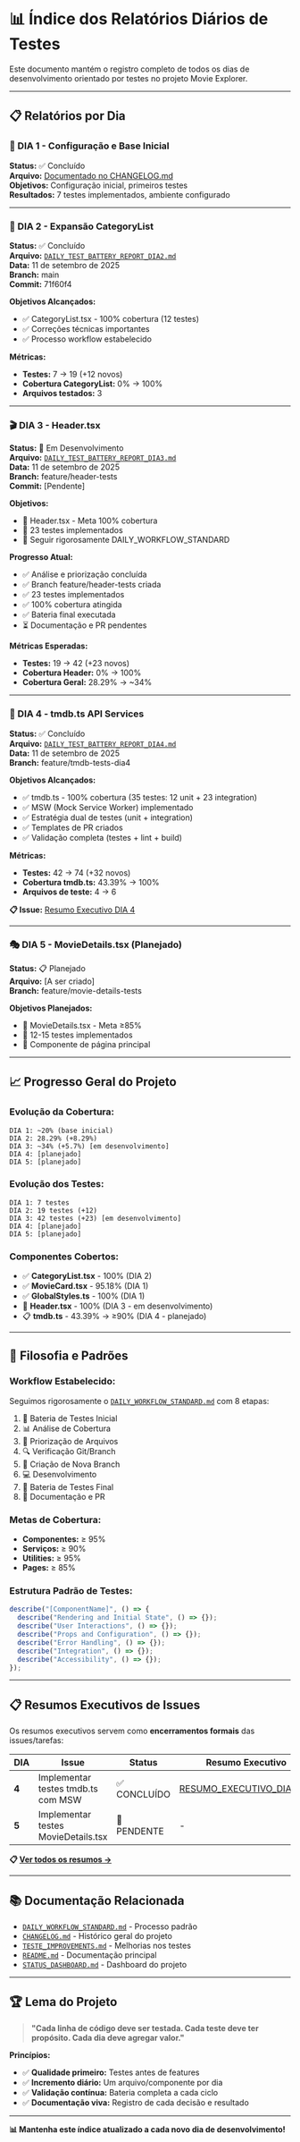 # 📊 Índice dos Relatórios Diários de Testes

Este documento mantém o registro completo de todos os dias de desenvolvimento orientado por testes no projeto Movie Explorer.

---

## 📋 **Relatórios por Dia**

### **🎯 DIA 1** - Configuração e Base Inicial

**Status:** ✅ Concluído  
**Arquivo:** [Documentado no CHANGELOG.md](CHANGELOG.md)  
**Objetivos:** Configuração inicial, primeiros testes  
**Resultados:** 7 testes implementados, ambiente configurado

---

### **🧪 DIA 2** - Expansão CategoryList

**Status:** ✅ Concluído  
**Arquivo:** [`DAILY_TEST_BATTERY_REPORT_DIA2.md`](DAILY_TEST_BATTERY_REPORT_DIA2.md)  
**Data:** 11 de setembro de 2025  
**Branch:** main  
**Commit:** 71f60f4

**Objetivos Alcançados:**

- ✅ CategoryList.tsx - 100% cobertura (12 testes)
- ✅ Correções técnicas importantes
- ✅ Processo workflow estabelecido

**Métricas:**

- **Testes:** 7 → 19 (+12 novos)
- **Cobertura CategoryList:** 0% → 100%
- **Arquivos testados:** 3

---

### **🎬 DIA 3** - Header.tsx

**Status:** 🔄 Em Desenvolvimento  
**Arquivo:** [`DAILY_TEST_BATTERY_REPORT_DIA3.md`](DAILY_TEST_BATTERY_REPORT_DIA3.md)  
**Data:** 11 de setembro de 2025  
**Branch:** feature/header-tests  
**Commit:** [Pendente]

**Objetivos:**

- 🎯 Header.tsx - Meta 100% cobertura
- 🎯 23 testes implementados
- 🎯 Seguir rigorosamente DAILY_WORKFLOW_STANDARD

**Progresso Atual:**

- ✅ Análise e priorização concluída
- ✅ Branch feature/header-tests criada
- ✅ 23 testes implementados
- ✅ 100% cobertura atingida
- ✅ Bateria final executada
- ⏳ Documentação e PR pendentes

**Métricas Esperadas:**

- **Testes:** 19 → 42 (+23 novos)
- **Cobertura Header:** 0% → 100%
- **Cobertura Geral:** 28.29% → ~34%

---

### **🔧 DIA 4** - tmdb.ts API Services

**Status:** ✅ Concluído  
**Arquivo:** [`DAILY_TEST_BATTERY_REPORT_DIA4.md`](DAILY_TEST_BATTERY_REPORT_DIA4.md)  
**Data:** 11 de setembro de 2025  
**Branch:** feature/tmdb-tests-dia4

**Objetivos Alcançados:**

- ✅ tmdb.ts - 100% cobertura (35 testes: 12 unit + 23 integration)
- ✅ MSW (Mock Service Worker) implementado
- ✅ Estratégia dual de testes (unit + integration)
- ✅ Templates de PR criados
- ✅ Validação completa (testes + lint + build)

**Métricas:**

- **Testes:** 42 → 74 (+32 novos)
- **Cobertura tmdb.ts:** 43.39% → 100%
- **Arquivos de teste:** 4 → 6

**📋 Issue:** [Resumo Executivo DIA 4](issue/RESUMO_EXECUTIVO_DIA4.md)

---

### **🎭 DIA 5** - MovieDetails.tsx (Planejado)

**Status:** 📋 Planejado  
**Arquivo:** [A ser criado]  
**Branch:** feature/movie-details-tests

**Objetivos Planejados:**

- 🎯 MovieDetails.tsx - Meta ≥85%
- 🎯 12-15 testes implementados
- 🎯 Componente de página principal

---

## 📈 **Progresso Geral do Projeto**

### **Evolução da Cobertura:**

```
DIA 1: ~20% (base inicial)
DIA 2: 28.29% (+8.29%)
DIA 3: ~34% (+5.7%) [em desenvolvimento]
DIA 4: [planejado]
DIA 5: [planejado]
```

### **Evolução dos Testes:**

```
DIA 1: 7 testes
DIA 2: 19 testes (+12)
DIA 3: 42 testes (+23) [em desenvolvimento]
DIA 4: [planejado]
DIA 5: [planejado]
```

### **Componentes Cobertos:**

- ✅ **CategoryList.tsx** - 100% (DIA 2)
- ✅ **MovieCard.tsx** - 95.18% (DIA 1)
- ✅ **GlobalStyles.ts** - 100% (DIA 1)
- 🔄 **Header.tsx** - 100% (DIA 3 - em desenvolvimento)
- 📋 **tmdb.ts** - 43.39% → ≥90% (DIA 4 - planejado)

---

## 🎯 **Filosofia e Padrões**

### **Workflow Estabelecido:**

Seguimos rigorosamente o [`DAILY_WORKFLOW_STANDARD.md`](DAILY_WORKFLOW_STANDARD.md) com 8 etapas:

1. 🧪 Bateria de Testes Inicial
2. 📊 Análise de Cobertura
3. 🎯 Priorização de Arquivos
4. 🔍 Verificação Git/Branch
5. 🌿 Criação de Nova Branch
6. 💻 Desenvolvimento
7. 🧪 Bateria de Testes Final
8. 📝 Documentação e PR

### **Metas de Cobertura:**

- **Componentes:** ≥ 95%
- **Serviços:** ≥ 90%
- **Utilities:** ≥ 95%
- **Pages:** ≥ 85%

### **Estrutura Padrão de Testes:**

```javascript
describe("[ComponentName]", () => {
  describe("Rendering and Initial State", () => {});
  describe("User Interactions", () => {});
  describe("Props and Configuration", () => {});
  describe("Error Handling", () => {});
  describe("Integration", () => {});
  describe("Accessibility", () => {});
});
```

---

## 📋 **Resumos Executivos de Issues**

Os resumos executivos servem como **encerramentos formais** das issues/tarefas:

| DIA   | Issue                               | Status       | Resumo Executivo                                           |
| ----- | ----------------------------------- | ------------ | ---------------------------------------------------------- |
| **4** | Implementar testes tmdb.ts com MSW  | ✅ CONCLUÍDO | [RESUMO_EXECUTIVO_DIA4.md](issue/RESUMO_EXECUTIVO_DIA4.md) |
| **5** | Implementar testes MovieDetails.tsx | 🔄 PENDENTE  | -                                                          |

**📋 [Ver todos os resumos →](issue/README.md)**

---

## 📚 **Documentação Relacionada**

- [`DAILY_WORKFLOW_STANDARD.md`](../../workflow/DAILY_WORKFLOW_STANDARD.md) - Processo padrão
- [`CHANGELOG.md`](../../../CHANGELOG.md) - Histórico geral do projeto
- [`TESTE_IMPROVEMENTS.md`](../improvements/TESTE_IMPROVEMENTS.md) - Melhorias nos testes
- [`README.md`](../../../README.md) - Documentação principal
- [`STATUS_DASHBOARD.md`](../../dashboard/STATUS_DASHBOARD.md) - Dashboard do projeto

---

## 🏆 **Lema do Projeto**

> **"Cada linha de código deve ser testada. Cada teste deve ter propósito. Cada dia deve agregar valor."**

**Princípios:**

- ✅ **Qualidade primeiro:** Testes antes de features
- ✅ **Incremento diário:** Um arquivo/componente por dia
- ✅ **Validação contínua:** Bateria completa a cada ciclo
- ✅ **Documentação viva:** Registro de cada decisão e resultado

---

**📊 Mantenha este índice atualizado a cada novo dia de desenvolvimento!**
